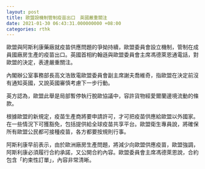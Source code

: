 ```yaml
---
layout: post
title: 歐盟設機制管制疫苗出口　英國嚴重關注
date: 2021-01-30 06:43:31.000000000 +08:00
categories: rthk
---
```


歐盟與阿斯利康藥廠就疫苗供應問題的爭拗持續，歐盟委員會設立機制，管制在成員國廠房生產的疫苗出口。英國首相約翰遜與歐盟委員會主席馮德萊恩通電話，對歐盟的決定，表達嚴重關注。

內閣辦公室事務部長高文浩致電歐盟委員會副主席謝夫喬維奇，指歐盟在決定前沒有通知英國，又說英國審慎考慮下一步行動。

英方認為，歐盟此舉是局部暫停執行脫歐協議中，容許貨物經愛爾蘭邊境流動的條款。

根據歐盟的新規定，疫苗生產商將要申請許可，才可把疫苗供應給歐盟以外國家。在一些情況下可獲豁免，包括提供給全球疫苗共享平台。歐盟衛生專員說，將確保所有歐盟公民都可接種疫苗，各方都要按規則行事。

阿斯利康早前表示，由於歐洲廠房生產問題，將減少向歐盟供應疫苗，歐盟強調，阿斯利康必須履行合約承諾，又公開合約內容。歐盟委員會主席馮德萊恩說，合約包含「約束性訂單」，內容非常清晰。
